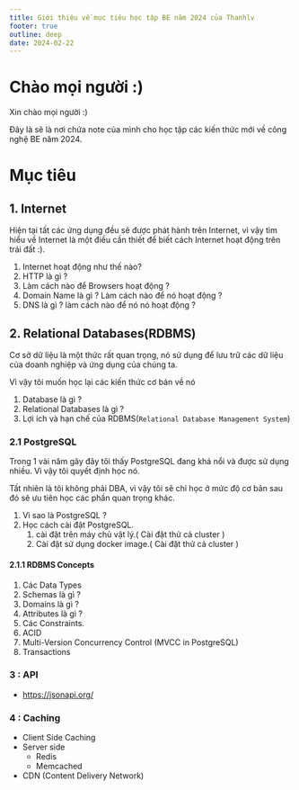 ```yaml
---
title: Giới thiệu về mục tiêu học tập BE năm 2024 của Thanhlv
footer: true
outline: deep
date: 2024-02-22
---
```


# Chào mọi người :)

Xin chào mọi người :)

Đây là sẽ là nơi chứa note của mình cho học tập các kiến thức mới về công nghệ BE năm 2024.

# Mục tiêu
## 1. Internet
Hiện tại tất các ứng dụng đều sẽ được phát hành trên Internet, vì vậy tìm hiểu về Internet là một điều cần thiết để biết cách Internet hoạt động trên trái đất :).

1. Internet hoạt động như thế nào?
2. HTTP là gì ?
3. Làm cách nào để Browsers hoạt động ?
4. Domain Name là gì ? Làm cách nào để nó hoạt động ?
5. DNS là gì ? làm cách nào để nó nó hoạt động ?

## 2. Relational Databases(RDBMS)
Cơ sở dữ liệu là một thức rất quan trọng, nó sử dụng để lưu trữ các dữ liệu của doanh nghiệp và ứng dụng của chúng ta.

Vì vậy tôi muốn học lại các kiến thức cơ bản về nó

1. Database là gì ?
2. Relational Databases là gì ?
3. Lợi ích và hạn chế của RDBMS(`Relational Database Management System`)
### 2.1 PostgreSQL
Trong 1 vài năm gây đây tôi thấy PostgreSQL đang khá nổi và được sử dụng nhiều. Vì vậy tôi quyết định học nó.

Tất nhiên là tôi không phải DBA, vì vậy tôi sẽ chỉ học ở mức độ cơ bản sau đó sẽ ưu tiên học các phần quan trọng khác.

1. Vì sao là PostgreSQL ?
2. Học cách cài đặt PostgreSQL.
   1. cài đặt trên máy chủ vật lý.( Cài đặt thử cả cluster )
   2. Cài đặt sử dụng docker image.( Cài đặt thử cả cluster )
#### 2.1.1 RDBMS Concepts
1. Các Data Types
2. Schemas là gì ?
2. Domains là gì ?
3. Attributes là gì ?
4. Các Constraints.
5. ACID
6. Multi-Version Concurrency Control (MVCC in PostgreSQL)
6. Transactions


### 3 : API
 - https://jsonapi.org/
### 4 : Caching
- Client Side Caching
- Server side
  - Redis
  - Memcached
- CDN (Content Delivery Network)
